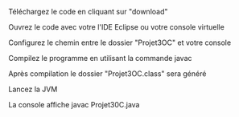 Téléchargez le code en cliquant sur "download"

Ouvrez le code avec votre l'IDE Eclipse ou votre console virtuelle

Configurez le chemin entre le dossier "Projet3OC" et votre console

Compilez le programme en utilisant la commande javac 

Après compilation le dossier "Projet3OC.class" sera généré

Lancez la JVM

La console affiche javac Projet30C.java




